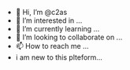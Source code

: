 - 👋 Hi, I’m @c2as
- 👀 I’m interested in ...
- 🌱 I’m currently learning ...
- 💞️ I’m looking to collaborate on ...
- 📫 How to reach me ...
- i am new to this plteform...

<!---
c2as/c2as is a ✨ special ✨ repository because its `README.md` (this file) appears on your GitHub profile.
You can click the Preview link to take a look at your changes.
--->
